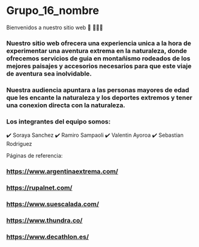 # Grupo_16_nombre
Bienvenidos a nuestro sitio web 👋 👩🏾‍💻
### Nuestro sitio web ofrecera una experiencia unica a la hora de experimentar una aventura extrema en la naturaleza, donde ofrecemos servicios de guia en montañismo rodeados de los mejores paisajes y accesorios necesarios para que este viaje de aventura sea inolvidable. 

### Nuestra audiencia apuntara a las personas mayores de edad que les encante la naturaleza y los deportes extremos y tener una conexion directa con la naturaleza. 

### Los integrantes del equipo somos: 

✔️ Soraya Sanchez 
✔️ Ramiro Sampaoli
✔️ Valentin Ayoroa
✔️ Sebastian Rodriguez 

Páginas de referencia:

### https://www.argentinaextrema.com/
### https://rupalnet.com/
### https://www.suescalada.com/
### https://www.thundra.co/
### https://www.decathlon.es/

